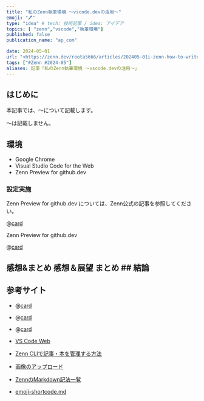 ```yaml
---
title: "私のZenn執筆環境 ～vscode.devの活用～"
emoji: "🖊️"
type: "idea" # tech: 技術記事 / idea: アイデア
topics: [ "zenn","vscode","執筆環境"]
published: false
publication_name: "ap_com"

date: 2024-05-01
url: "<https://zenn.dev/roota5666/articles/202405-01i-zenn-how-to-write>"
tags: ["#Zenn #2024-05"]
aliases: 記事「私のZenn執筆環境 ～vscode.devの活用～」
---
```


## はじめに

本記事では、～について記載します。

～は記載しません。

## 環境

- Google Chrome
- Visual Studio Code for the Web
- Zenn Preview for github.dev

### 設定実施

Zenn Preview for github.dev については、Zenn公式の記事を参照してください。

@[card](https://zenn.dev/zenn/articles/usage-github-dev)

Zenn Preview for github.dev

@[card](https://marketplace.visualstudio.com/items?itemName=zenn.zenn-preview)

## 感想&まとめ 感想＆展望 まとめ ## 結論

## 参考サイト

- @[card](https://code.visualstudio.com/docs/editor/vscode-web)
- @[card]()
- @[card]()

- [VS Code Web](https://vscode.dev/) 
- [Zenn CLIで記事・本を管理する方法](https://zenn.dev/zenn/articles/zenn-cli-guide)
- [画像のアップロード](https://zenn.dev/dashboard/uploader)
- [ZennのMarkdown記法一覧](https://zenn.dev/zenn/articles/markdown-guide)
- [emoji-shortcode.md](https://gist.github.com/spiegel-im-spiegel/66aac732f27ad69cc8b6bd33478ecfa4)
